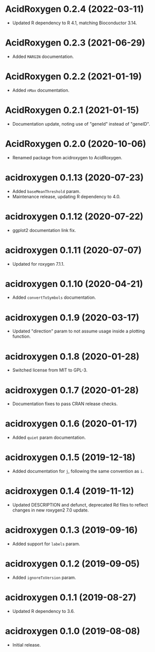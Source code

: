 # AcidRoxygen 0.2.4 (2022-03-11)

- Updated R dependency to R 4.1, matching Bioconductor 3.14.

# AcidRoxygen 0.2.3 (2021-06-29)

- Added `MARGIN` documentation.

# AcidRoxygen 0.2.2 (2021-01-19)

- Added `nMax` documentation.

# AcidRoxygen 0.2.1 (2021-01-15)

- Documentation update, noting use of "geneId" instead of "geneID".

# AcidRoxygen 0.2.0 (2020-10-06)

- Renamed package from acidroxygen to AcidRoxygen.

# acidroxygen 0.1.13 (2020-07-23)

- Added `baseMeanThreshold` param.
- Maintenance release, updating R dependency to 4.0.

# acidroxygen 0.1.12 (2020-07-22)

- ggplot2 documentation link fix.

# acidroxygen 0.1.11 (2020-07-07)

- Updated for roxygen 7.1.1.

# acidroxygen 0.1.10 (2020-04-21)

- Added `convertToSymbols` documentation.

# acidroxygen 0.1.9 (2020-03-17)

- Updated "direction" param to not assume usage inside a plotting function.

# acidroxygen 0.1.8 (2020-01-28)

- Switched license from MIT to GPL-3.

# acidroxygen 0.1.7 (2020-01-28)

- Documentation fixes to pass CRAN release checks.

# acidroxygen 0.1.6 (2020-01-17)

- Added `quiet` param documentation.

# acidroxygen 0.1.5 (2019-12-18)

- Added documentation for `j`, following the same convention as `i`.

# acidroxygen 0.1.4 (2019-11-12)

- Updated DESCRIPTION and defunct, deprecated Rd files to reflect changes in
  new roxygen2 7.0 update.

# acidroxygen 0.1.3 (2019-09-16)

- Added support for `labels` param.

# acidroxygen 0.1.2 (2019-09-05)

- Added `ignoreTxVersion` param.

# acidroxygen 0.1.1 (2019-08-27)

- Updated R dependency to 3.6.

# acidroxygen 0.1.0 (2019-08-08)

- Initial release.
